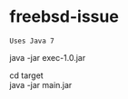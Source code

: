 # freebsd-issue 
    
    Uses Java 7     
    
java -jar exec-1.0.jar  
    
cd target   
java -jar main.jar  

    